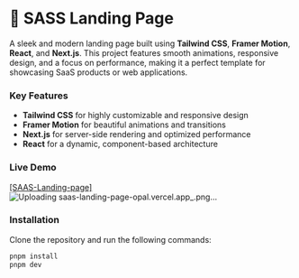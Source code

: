 # 🚀 SASS Landing Page

A sleek and modern landing page built using **Tailwind CSS**, **Framer Motion**, **React**, and **Next.js**. This project features smooth animations, responsive design, and a focus on performance, making it a perfect template for showcasing SaaS products or web applications.

### Key Features
- **Tailwind CSS** for highly customizable and responsive design
- **Framer Motion** for beautiful animations and transitions
- **Next.js** for server-side rendering and optimized performance
- **React** for a dynamic, component-based architecture

### Live Demo
[[SAAS-Landing-page]](https://saas-landing-page-opal.vercel.app/)
![Uploading saas-landing-page-opal.vercel.app_.png…]()



### Installation
Clone the repository and run the following commands:

```bash
pnpm install
pnpm dev
